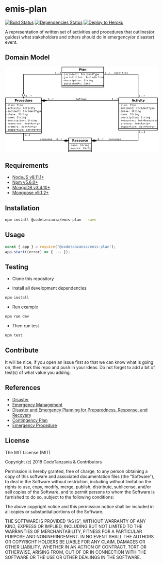 # emis-plan

[![Build Status](https://travis-ci.org/CodeTanzania/emis-plan.svg?branch=develop)](https://travis-ci.org/CodeTanzania/emis-plan)
[![Dependencies Status](https://david-dm.org/CodeTanzania/emis-plan/status.svg?style=flat-square)](https://david-dm.org/CodeTanzania/emis-plan)
[![Deploy to Heroku](https://www.herokucdn.com/deploy/button.png)](https://heroku.com/deploy?template=https://github.com/CodeTanzania/emis-plan/tree/develop)

A representation of written set of activities and procedures that outlines(or guides) what stakeholders and others should do in emergency(or disaster) event.

## Domain Model

![EMIS Plan Domain Model](https://raw.githubusercontent.com/CodeTanzania/emis-plan/develop/specifications/planv0.1.0.png)

## Requirements

- [NodeJS v8.11.1+](https://nodejs.org)
- [Npm v5.6.0+](https://www.npmjs.com/)
- [MongoDB v3.4.10+](https://www.mongodb.com/)
- [Mongoose v5.1.2+](https://github.com/Automattic/mongoose)

## Installation

```sh
npm install @codetanzania/emis-plan --save
```

## Usage

```js
const { app } = require('@codetanzania/emis-plan');
app.start((error) => { ... });
```

## Testing

- Clone this repository

- Install all development dependencies

```sh
npm install
```

- Run example

```sh
npm run dev
```

- Then run test

```sh
npm test
```

## Contribute

It will be nice, if you open an issue first so that we can know what is going on, then, fork this repo and push in your ideas. Do not forget to add a bit of test(s) of what value you adding.


## References
- [Disaster](https://en.wikipedia.org/wiki/Disaster)
- [Emergency Management](https://en.wikipedia.org/wiki/Emergency_management)
- [Disaster and Emergency Planning for Preparedness, Response, and Recovery](http://naturalhazardscience.oxfordre.com/view/10.1093/acrefore/9780199389407.001.0001/acrefore-9780199389407-e-12)
- [Contingency Plan](https://en.wikipedia.org/wiki/Contingency_plan)
- [Emergency Procedure](https://en.wikipedia.org/wiki/Emergency_procedure)


## License

The MIT License (MIT)

Copyright (c) 2018 CodeTanzania & Contributors

Permission is hereby granted, free of charge, to any person obtaining a copy of this software and associated documentation files (the “Software”), to deal in the Software without restriction, including without limitation the rights to use, copy, modify, merge, publish, distribute, sublicense, and/or sell copies of the Software, and to permit persons to whom the Software is furnished to do so, subject to the following conditions:

The above copyright notice and this permission notice shall be included in all copies or substantial portions of the Software.

THE SOFTWARE IS PROVIDED “AS IS”, WITHOUT WARRANTY OF ANY KIND, EXPRESS OR IMPLIED, INCLUDING BUT NOT LIMITED TO THE WARRANTIES OF MERCHANTABILITY, FITNESS FOR A PARTICULAR PURPOSE AND NONINFRINGEMENT. IN NO EVENT SHALL THE AUTHORS OR COPYRIGHT HOLDERS BE LIABLE FOR ANY CLAIM, DAMAGES OR OTHER LIABILITY, WHETHER IN AN ACTION OF CONTRACT, TORT OR OTHERWISE, ARISING FROM, OUT OF OR IN CONNECTION WITH THE SOFTWARE OR THE USE OR OTHER DEALINGS IN THE SOFTWARE.
